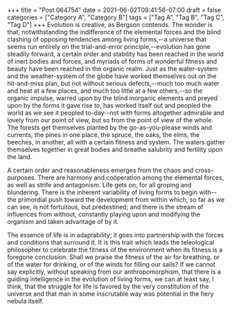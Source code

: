 +++
title = "Post 064754"
date = 2021-06-02T09:41:56-07:00
draft = false
categories = ["Category A", "Category B"]
tags = ["Tag A", "Tag B", "Tag C", "Tag D"]
+++
Evolution is creative, as Bergson contends. The wonder is that, notwithstanding the indifference of the elemental forces and the blind clashing of opposing tendencies among living forms,--a universe that seems run entirely on the trial-and-error principle,--evolution has gone steadily forward, a certain order and stability has been reached in the world of inert bodies and forces, and myriads of forms of wonderful fitness and beauty have been reached in the organic realm. Just as the water-system and the weather-system of the globe have worked themselves out on the hit-and-miss plan, but not without serious defects,--much too much water and heat at a few places, and much too little at a few others,--so the organic impulse, warred upon by the blind inorganic elements and preyed upon by the forms it gave rise to, has worked itself out and peopled the world as we see it peopled to-day--not with forms altogether admirable and lovely from our point of view, but so from the point of view of the whole. The forests get themselves planted by the go-as-you-please winds and currents, the pines in one place, the spruce, the oaks, the elms, the beeches, in another, all with a certain fitness and system. The waters gather themselves together in great bodies and breathe salubrity and fertility upon the land.

A certain order and reasonableness emerges from the chaos and cross-purposes. There are harmony and coöperation among the elemental forces, as well as strife and antagonism. Life gets on, for all groping and blundering. There is the inherent variability of living forms to begin with--the primordial push toward the development from within which, so far as we can see, is not fortuitous, but predestined; and there is the stream of influences from without, constantly playing upon and modifying the organism and taken advantage of by it.

The essence of life is in adaptability; it goes into partnership with the forces and conditions that surround it. It is this trait which leads the teleological philosopher to celebrate the fitness of the environment when its fitness is a foregone conclusion. Shall we praise the fitness of the air for breathing, or of the water for drinking, or of the winds for filling our sails? If we cannot say explicitly, without speaking from our anthropomorphism, that there is a guiding intelligence in the evolution of living forms, we can at least say, I think, that the struggle for life is favored by the very constitution of the universe and that man in some inscrutable way was potential in the fiery nebula itself.
